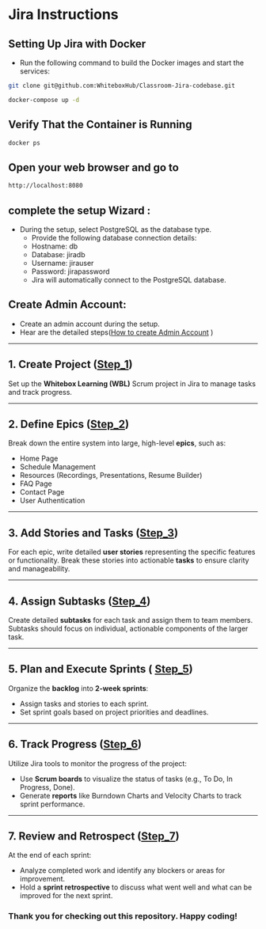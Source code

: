 # Jira Instructions

## Setting Up Jira with Docker
- Run the following command to build the Docker images and start the services:

``` bash
git clone git@github.com:WhiteboxHub/Classroom-Jira-codebase.git

docker-compose up -d
```

## Verify That the Container is Running
```bash
docker ps
```

## Open your web browser and go to
```bash
http://localhost:8080
```
## complete the setup Wizard :
-	During the setup, select PostgreSQL as the database type.
	-	Provide the following database connection details:
	-	Hostname: db
	-	Database: jiradb
	-	Username: jirauser
	-	Password: jirapassword
	-	Jira will automatically connect to the PostgreSQL database.
## **Create Admin Account:**
   - Create an admin account during the setup.
   - Hear are the detailed steps([How to create Admin Account](Jira_docker_setup.md) )
   

---

## 1. Create Project  ([Step_1](Steps/Step_1.md))
Set up the **Whitebox Learning (WBL)** Scrum project in Jira to manage tasks and track progress.

---

## 2. Define Epics ([Step_2](Steps/Step_2.md))
Break down the entire system into large, high-level **epics**, such as:
- Home Page
- Schedule Management
- Resources (Recordings, Presentations, Resume Builder)
- FAQ Page
- Contact Page
- User Authentication

 
---

## 3. Add Stories and Tasks ([Step_3](Steps/Step_3.md))
For each epic, write detailed **user stories** representing the specific features or functionality. Break these stories into actionable **tasks** to ensure clarity and manageability.

 
---

## 4. Assign Subtasks ([Step_4](Steps/Step_4.md))
Create detailed **subtasks** for each task and assign them to team members. Subtasks should focus on individual, actionable components of the larger task.
 
---

## 5. Plan and Execute Sprints ( [Step_5](Steps/Step_5.md))
Organize the **backlog** into **2-week sprints**:
- Assign tasks and stories to each sprint.
- Set sprint goals based on project priorities and deadlines.

---

## 6. Track Progress  ([Step_6](Steps/Step_6.md))
Utilize Jira tools to monitor the progress of the project:
- Use **Scrum boards** to visualize the status of tasks (e.g., To Do, In Progress, Done).
- Generate **reports** like Burndown Charts and Velocity Charts to track sprint performance.


---

## 7. Review and Retrospect ([Step_7](steps/Step_7.md))
At the end of each sprint:
- Analyze completed work and identify any blockers or areas for improvement.
- Hold a **sprint retrospective** to discuss what went well and what can be improved for the next sprint.
 



### Thank you for checking out this repository. Happy coding!